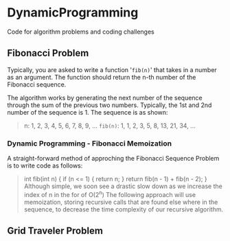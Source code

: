 # DynamicProgramming
Code for algorithm problems and coding challenges

## Fibonacci Problem
Typically, you are asked to write a function '```fib(n)```' that takes in a number as an argument. The function should return the n-th number of the Fibonacci sequence.

The algorithm works by generating the next number of the sequence through the sum of the previous two numbers. Typically, the 1st and 2nd number of the sequence is 1. The sequence is as shown:

> n: 1, 2, 3, 4, 5, 6, 7, 8, 9, ...
> ```fib(n)```: 1, 1, 2, 3, 5, 8, 13, 21, 34, ... 

### Dynamic Programming - Fibonacci Memoization
A straight-forward method of approching the Fibonacci Sequence Problem is to write code as follows:
>int fib(int n) {
>    if (n <= 1) {
>        return n;
>    }
>    return fib(n - 1) + fib(n - 2);
>}
Although simple, we soon see a drastic slow down as we increase the index of n in the for of O(2<sup>n</sup>)
The following approach will use memoization, storing recursive calls that are found else where in the sequence, to decrease the time complexity of our recursive algorithm.

## Grid Traveler Problem
